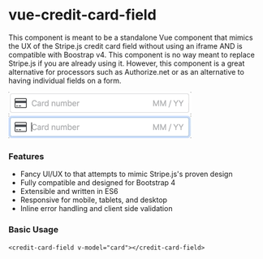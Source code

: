 # vue-credit-card-field

This component is meant to be a standalone Vue component that mimics the UX
of the Stripe.js credit card field without using an iframe AND is compatible
with Boostrap v4. This component is no way meant to replace Stripe.js if you
are already using it. However, this component is a great alternative for processors such as Authorize.net or as an alternative to having individual fields on a form.

![Basic Usage Example](screenshots/basic-usage.gif)<br>
![Error Handling Example](screenshots/error-handling.gif)

### Features

- Fancy UI/UX to that attempts to mimic Stripe.js's proven design
- Fully compatible and designed for Bootstrap 4
- Extensible and written in ES6
- Responsive for mobile, tablets, and desktop
- Inline error handling and client side validation

### Basic Usage

    <credit-card-field v-model="card"></credit-card-field>
